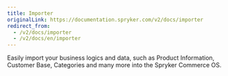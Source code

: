 ```yaml
---
title: Importer
originalLink: https://documentation.spryker.com/v2/docs/importer
redirect_from:
  - /v2/docs/importer
  - /v2/docs/en/importer
---
```


Easily import your business logics and data, such as Product Information, Customer Base, Categories and many more into the Spryker Commerce OS.
